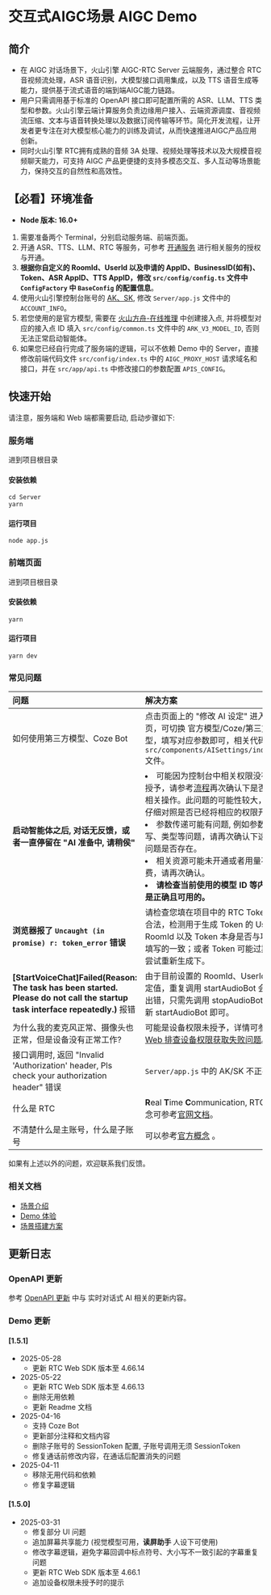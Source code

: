 # 交互式AIGC场景 AIGC Demo

## 简介
- 在 AIGC 对话场景下，火山引擎 AIGC-RTC Server 云端服务，通过整合 RTC 音视频流处理，ASR 语音识别，大模型接口调用集成，以及 TTS 语音生成等能力，提供基于流式语音的端到端AIGC能力链路。
- 用户只需调用基于标准的 OpenAPI 接口即可配置所需的 ASR、LLM、TTS 类型和参数。火山引擎云端计算服务负责边缘用户接入、云端资源调度、音视频流压缩、文本与语音转换处理以及数据订阅传输等环节。简化开发流程，让开发者更专注在对大模型核心能力的训练及调试，从而快速推进AIGC产品应用创新。     
- 同时火山引擎 RTC拥有成熟的音频 3A 处理、视频处理等技术以及大规模音视频聊天能力，可支持 AIGC 产品更便捷的支持多模态交互、多人互动等场景能力，保持交互的自然性和高效性。 

## 【必看】环境准备
- **Node 版本: 16.0+**
1. 需要准备两个 Terminal，分别启动服务端、前端页面。
2. 开通 ASR、TTS、LLM、RTC 等服务，可参考 [开通服务](https://www.volcengine.com/docs/6348/1315561?s=g) 进行相关服务的授权与开通。
3. **根据你自定义的 
RoomId、UserId 以及申请的 AppID、BusinessID(如有)、Token、ASR AppID、TTS AppID，修改 `src/config/config.ts` 文件中 `ConfigFactory` 中 `BaseConfig` 的配置信息**。
4. 使用火山引擎控制台账号的 [AK、SK](https://console.volcengine.com/iam/keymanage?s=g), 修改 `Server/app.js` 文件中的 `ACCOUNT_INFO`。
5. 若您使用的是官方模型, 需要在 [火山方舟-在线推理](https://console.volcengine.com/ark/region:ark+cn-beijing/endpoint?config=%7B%7D&s=g) 中创建接入点, 并将模型对应的接入点 ID 填入 `src/config/common.ts` 文件中的 `ARK_V3_MODEL_ID`, 否则无法正常启动智能体。
6. 如果您已经自行完成了服务端的逻辑，可以不依赖 Demo 中的 Server，直接修改前端代码文件 `src/config/index.ts` 中的 `AIGC_PROXY_HOST` 请求域名和接口，并在 `src/app/api.ts` 中修改接口的参数配置 `APIS_CONFIG`。

## 快速开始
请注意，服务端和 Web 端都需要启动, 启动步骤如下:
### 服务端
进到项目根目录
#### 安装依赖
```shell
cd Server
yarn
```
#### 运行项目
```shell
node app.js
```

### 前端页面
进到项目根目录
#### 安装依赖
```shell
yarn
```
#### 运行项目
```shell
yarn dev
```

### 常见问题
| 问题 | 解决方案 |
| :-- | :-- |
| 如何使用第三方模型、Coze Bot | 点击页面上的 "修改 AI 设定" 进入配置页，可切换 官方模型/Coze/第三方模型，填写对应参数即可，相关代码对应 `src/components/AISettings/index.tsx` 文件。 |
| **启动智能体之后, 对话无反馈，或者一直停留在 "AI 准备中, 请稍侯"** | <li>可能因为控制台中相关权限没有正常授予，请参考[流程](https://www.volcengine.com/docs/6348/1315561?s=g)再次确认下是否完成相关操作。此问题的可能性较大，建议仔细对照是否已经将相应的权限开通。</li><li>参数传递可能有问题, 例如参数大小写、类型等问题，请再次确认下这类型问题是否存在。</li><li>相关资源可能未开通或者用量不足/欠费，请再次确认。</li><li>**请检查当前使用的模型 ID 等内容都是正确且可用的。**</li> |
| **浏览器报了 `Uncaught (in promise) r: token_error` 错误** | 请检查您填在项目中的 RTC Token 是否合法，检测用于生成 Token 的 UserId、RoomId 以及 Token 本身是否与项目中填写的一致；或者 Token 可能过期, 可尝试重新生成下。 |
| **[StartVoiceChat]Failed(Reason: The task has been started. Please do not call the startup task interface repeatedly.)** 报错 | 由于目前设置的 RoomId、UserId 为固定值，重复调用 startAudioBot 会导致出错，只需先调用 stopAudioBot 后再重新 startAudioBot 即可。 |
| 为什么我的麦克风正常、摄像头也正常，但是设备没有正常工作? | 可能是设备权限未授予，详情可参考 [Web 排查设备权限获取失败问题](https://www.volcengine.com/docs/6348/1356355?s=g)。 |
| 接口调用时, 返回 "Invalid 'Authorization' header, Pls check your authorization header" 错误 | `Server/app.js` 中的 AK/SK 不正确 |
| 什么是 RTC | **R**eal **T**ime **C**ommunication, RTC 的概念可参考[官网文档](https://www.volcengine.com/docs/6348/66812?s=g)。 |
| 不清楚什么是主账号，什么是子账号 | 可以参考[官方概念](https://www.volcengine.com/docs/6257/64963?hyperlink_open_type=lark.open_in_browser&s=g) 。|

如果有上述以外的问题，欢迎联系我们反馈。

### 相关文档
- [场景介绍](https://www.volcengine.com/docs/6348/1310537?s=g)
- [Demo 体验](https://www.volcengine.com/docs/6348/1310559?s=g)
- [场景搭建方案](https://www.volcengine.com/docs/6348/1310560?s=g)

## 更新日志

### OpenAPI 更新
参考 [OpenAPI 更新](https://www.volcengine.com/docs/6348/116363?s=g) 中与 实时对话式 AI 相关的更新内容。

### Demo 更新

#### [1.5.1]
- 2025-05-28
    - 更新 RTC Web SDK 版本至 4.66.14
- 2025-05-22
    - 更新 RTC Web SDK 版本至 4.66.13
    - 删除无用依赖
    - 更新 Readme 文档
- 2025-04-16
    - 支持 Coze Bot
    - 更新部分注释和文档内容
    - 删除子账号的 SessionToken 配置, 子账号调用无须 SessionToken
    - 修复通话前修改内容，在通话后配置消失的问题
- 2025-04-11
    - 移除无用代码和依赖
    - 修复字幕逻辑

#### [1.5.0]
- 2025-03-31
    - 修复部分 UI 问题
    - 追加屏幕共享能力 (视觉模型可用，**读屏助手** 人设下可使用)
    - 修改字幕逻辑，避免字幕回调中标点符号、大小写不一致引起的字幕重复问题
    - 更新 RTC Web SDK 版本至 4.66.1
    - 追加设备权限未授予时的提示